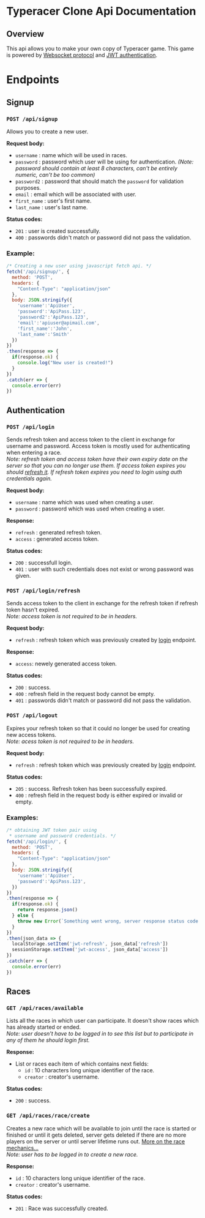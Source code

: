 # Typeracer Clone Api Documentation

## Overview

This api allows you to make your own copy of Typeracer game. This game is powered by [Websocket protocol](https://developer.mozilla.org/en-US/docs/Web/API/WebSockets_API) and [JWT authentication](https://jwt.io/).

# Endpoints

## Signup

### `POST /api/signup`

Allows you to create a new user.

**Request body:**

* `username` : name which will be used in races.
* `password` : password which user will be using for authentication. _(Note: password should contain at least 8 characters, can't be entirely numeric, can't be too common)_ 
* `password2` : password that should match the `password` for validation purposes.
* `email` : email which will be associated with user.
* `first_name` : user's first name.
* `last_name` : user's last name.

**Status codes:**

* `201` : user is created successfully.
* `400` : passwords didn't match or password did not pass the validation.

### Example:

```javascript
/* Creating a new user using javascript fetch api. */
fetch('/api/signup/', {
  method: 'POST',
  headers: {
    "Content-Type": "application/json"
  },
  body: JSON.stringify({
    'username':'ApiUser',
    'password':'ApiPass.123',
    'password2':'ApiPass.123',
    'email':'apiuser@apimail.com',
    'first_name':'John',
    'last_name':'Smith'
  })
})
.then(response => {
  if(response.ok) {
    console.log("New user is created!")
  }
})
.catch(err => {
  console.error(err)
})
```

## Authentication

### `POST /api/login`<a id="login"></a>

Sends refresh token and access token to the client in exchange for username and password. Access token is mostly used for authenticating when entering a race.<br/>
_Note: refresh token and access token have their own expiry date on the server so that you can no longer use them. If access token expires you should [refresh it](#login-refresh). If refresh token expires you need to login using auth credentials again._

**Request body:**

* `username` : name which was used when creating a user.
* `password` : password which was used when creating a user.

**Response:**

* `refresh` : generated refresh token.
* `access` : generated access token.

**Status codes:**

* `200` : successfull login.
* `401` : user with such credentials does not exist or wrong password was given.

### `POST /api/login/refresh`<a id="login-refresh"/>

Sends access token to the client in exchange for the refresh token if refresh token hasn't expired.<br/>
_Note: access token is not required to be in headers._

**Request body:**

* `refresh` : refresh token which was previously created by [login](#login) endpoint.

**Response:**

* `access`: newely generated access token.

**Status codes:**

* `200` : success.
* `400` : refresh field in the request body cannot be empty.
* `401` : passwords didn't match or password did not pass the validation.

### `POST /api/logout`

Expires your refresh token so that it could no longer be used for creating new access tokens.<br/>
_Note: acess token is not required to be in headers._

**Request body:**

* `refresh` : refresh token which was previously created by [login](#login) endpoint.

**Status codes:**

* `205` : success. Refresh token has been successfully expired.
* `400` : refresh field in the request body is either expired or invalid or empty.

### Examples:

```javascript
/* obtaining JWT token pair using 
 * username and password credentials. */
fetch('/api/login/', {
  method: 'POST',
  headers: {
    "Content-Type": "application/json"
  },
  body: JSON.stringify({
    'username':'ApiUser', 
    'password':'ApiPass.123',
  })
})
.then(response => {
  if(response.ok) { 
    return response.json()
  } else {
    throw new Error(`Something went wrong, server response status code is ${response.status}`);
  }
})
.then(json_data => {
  localStorage.setItem('jwt-refresh', json_data['refresh'])
  sessionStorage.setItem('jwt-access', json_data['access'])
})
.catch(err => {
  console.error(err)
})
```

## Races

### `GET /api/races/available`

Lists all the races in which user can participate. It doesn't show races which has already started or ended.<br />
_Note: user doesn't have to be logged in to see this list but to participate in any of them he should login first._

**Response:**

* List or races each item of which contains next fields:
  * `id` : 10 characters long unique identifier of the race.
  * `creator` : creator's username.

**Status codes:**

* `200` : success.

### `GET /api/races/race/create`

Creates a new race which will be available to join until the race is started or finished or until it gets deleted, server gets deleted if there are no more players on the server or until server lifetime runs out. [More on the race mechanics...]()<br />
_Note: user has to be logged in to create a new race._

**Response:**

* `id` : 10 characters long unique identifier of the race.
* `creator` : creator's username.

**Status codes:**

* `201` : Race was successfully created.
